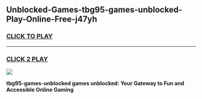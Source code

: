 
## Unblocked-Games-tbg95-games-unblocked-Play-Online-Free-j47yh
<h3>
<a href="https://premium76.site?title=tbg95-games-unblocked&ref=26A">CLICK TO PLAY</a></h3>
<hr>

<h3>
<a href="https://premium76.site?title=tbg95-games-unblocked&ref=26A">CLICK 2 PLAY</a>
  
</h3>

<a href="https://premium76.site?title=tbg95-games-unblocked&ref=26A"><img src="https://clearcache.store/games.png"></a>


**tbg95-games-unblocked games unblocked: Your Gateway to Fun and Accessible Online Gaming**
